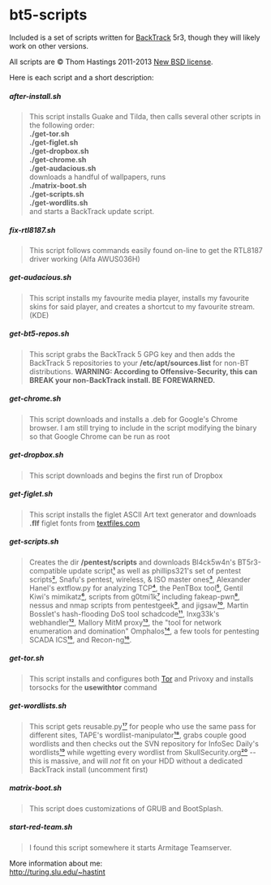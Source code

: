 bt5-scripts
===========

Included is a set of scripts written for
[BackTrack](http://backtrack-linux.org) 5r3,
though they will likely work on other versions.

All scripts are &copy; Thom Hastings 2011-2013
[New BSD license](http://opensource.org/licenses/BSD-3-Clause).

Here is each script and a short description:

##### after-install.sh
>    This script installs Guake and Tilda, then  calls 
>    several other scripts in the following order:  
>    **./get-tor.sh**  
>    **./get-figlet.sh**  
>    **./get-dropbox.sh**  
>    **./get-chrome.sh**  
>    **./get-audacious.sh**  
>    downloads a handful of wallpapers, runs  
>    **./matrix-boot.sh**  
>    **./get-scripts.sh**  
>    **./get-wordlits.sh**  
>    and starts a BackTrack update script.

##### fix-rtl8187.sh
>    This script follows commands easily found on-line
>    to get the RTL8187 driver working (Alfa AWUS036H)

##### get-audacious.sh
>    This script installs my favourite media player,
>    installs my favourite skins for said player, and
>    creates a shortcut to my favourite stream. (KDE)

##### get-bt5-repos.sh
>    This script grabs the BackTrack 5 GPG key and
>    then adds the BackTrack 5 repositories to your
>    **/etc/apt/sources.list** for non-BT distributions.
>    **WARNING: According to Offensive-Security, this can
>    BREAK your non-BackTrack install. BE FOREWARNED.**

##### get-chrome.sh
>    This script downloads and installs a .deb for
>    Google's Chrome browser. I am still trying to
>    include in the script modifying the binary so
>    that Google Chrome can be run as root

##### get-dropbox.sh
>    This script downloads and begins the first run
>    of Dropbox

##### get-figlet.sh
>    This script installs the figlet ASCII Art text
>    generator and downloads **.flf** figlet fonts from
>    [textfiles.com](http://textfiles.com/art)

##### get-scripts.sh
>    Creates the dir **/pentest/scripts** and downloads
>    Bl4ck5w4n's BT5r3-compatible update script[¹][1] as
>    well as phillips321's set of pentest scripts[²][2],
>    Snafu's pentest, wireless, & ISO master ones[³][3],
>    Alexander Hanel's extflow.py for analyzing TCP[⁴][4],
>    the PenTBox tool[⁵][5], Gentil Kiwi's mimikatz[⁶][6], 
>    scripts from g0tmi1k[⁷][7] including fakeap-pwn[⁸][8],
>    nessus and nmap scripts from pentestgeek[⁹][9], and jigsaw[¹⁰][10],
>    Martin Bosslet's hash-flooding DoS tool schadcode[¹¹][11],
>    lnxg33k's webhandler[¹²][12], Mallory MitM proxy[¹³][13],
>    the "tool for network enumeration and domination" Omphalos[¹⁴][14],
>    a few tools for pentesting SCADA ICS[¹⁵][15], and Recon-ng[¹⁶][16].

##### get-tor.sh
>    This script installs and configures both [Tor](http://torproject.org)
>    and Privoxy and installs torsocks for the **usewithtor** command

##### get-wordlists.sh
>    This script gets reusable.py[¹⁷][17] for people who use the same
>    pass for different sites, TAPE's wordlist-manipulator[¹⁸][18],
>    grabs couple good wordlists and then checks out the
>    SVN repository for InfoSec Daily's wordlists[¹⁹][19]
>    while wgetting every wordlist from SkullSecurity.org[²⁰][20]
>    -- this is massive, and will *not* fit on your HDD
>    without a dedicated BackTrack install (uncomment first)

##### matrix-boot.sh
>    This script does customizations of GRUB and BootSplash.

##### start-red-team.sh
>    I found this script somewhere it starts Armitage Teamserver.

[1]: http://bl4ck5w4n.tk/?p=44 "Bl4ck5w4n's BT5 update script"
[2]: http://phillips321.googlecode.com "phillips321's pentest scripts"
[3]: http://configitnow.com/snippets "Snafu's scripts"
[4]: http://hooked-on-mnemonics.blogspot.jp/2012/04/extflowpy-hack-for-carving-files-from.html "extflow.py blog post"
[5]: http://www.pentbox.net "PenTBox"
[6]: http://blog.gentilkiwi.com/mimikatz "Gentil Kiwi's Mimikatz"
[7]: http://code.google.com/p/g0tmi1k "g0tmi1k's scripts"
[8]: http://code.google.com/p/fakeap-pwn "g0tmi1k's fakeap-pwn"
[9]: https://github.com/pentestgeek/scripts "pentestgeek nessus and nmap scripts"
[10]: https://github.com/pentestgeek/jigsaw "pentestgeek jigsaw"
[11]: http://emboss.github.com/blog/2012/12/14/breaking-murmur-hash-flooding-dos-reloaded/ "schadcode"
[12]: https://github.com/lnxg33k/webhandler "lnxg33k's webhandler"
[13]: http://intrepidusgroup.com/insight/mallory/ "Mallory Man-in-the-Middle Proxy"
[14]: http://dank.qemfd.net/dankwiki/index.php/Omphalos "Omphalos"
[15]: http://blog.ptsecurity.com/2013/01/ics-security-analysis-new-pentest-tools.html "SCADA tools"
[16]: https://bitbucket.org/LaNMaSteR53/recon-ng "Recon-ng"
[17]: https://dazzlepod.com/reusable/ "reusable.py"
[18]: http://adaywithtape.blogspot.com/2012/10/manipulating-wordlists-with-wlm.html "TAPE's wordlist-manipulator"
[19]: http://www.isdpodcast.com/resources/62k-common-passwords "InfoSec Daily Podcast's wordlists"
[20]: http://www.skullsecurity.org/wiki/index.php/Passwords "SkullSecurity.org Passwords Wiki"

More information about me:  
http://turing.slu.edu/~hastint
